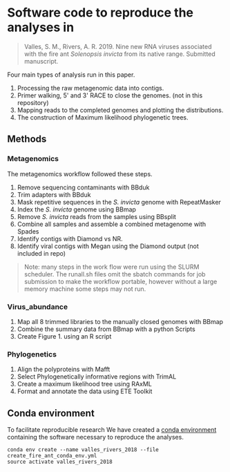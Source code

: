 # Software code to reproduce the analyses in

> Valles, S. M., Rivers, A. R. 2019. Nine new RNA viruses associated with the fire ant
> _Solenopsis invicta_ from its native range. Submitted manuscript.

Four main types of  analysis run in this paper.

1. Processing the raw metagenomic data into contigs.
2. Primer walking, 5' and 3' RACE to close the genomes. (not in this repository)
3. Mapping reads to the completed genomes and plotting the distributions.
4. The construction of Maximum likelihood phylogenetic trees.

## Methods

### Metagenomics

The metagenomics workflow followed these steps.

1. Remove sequencing contaminants with BBduk
2. Trim adapters with BBduk
3. Mask repetitive sequences in the _S. invicta_ genome with RepeatMasker
4. Index the _S. invicta_ genome using BBmap
5. Remove _S. invicta_ reads from the samples using BBsplit
6. Combine all samples and assemble a combined metagenome with Spades
7. Identify contigs with Diamond vs NR.
8. Identify viral contigs with Megan using the Diamond output
   (not included in repo)

> Note: many steps in  the work flow were run using the SLURM scheduler. The
> runall.sh files omit the sbatch commands for job submission to make the workflow
> portable, however without a large memory machine some steps may not run. 

### Virus_abundance

1. Map all 8 trimmed libraries to the manually closed genomes with BBmap
2. Combine the summary data from BBmap with a python Scripts
3. Create Figure 1. using an R script

### Phylogenetics

1. Align the polyproteins with Mafft
2. Select Phylogenetically informative regions with TrimAL
3. Create a maximum likelihood tree using RAxML
4. Format and annotate the data using ETE Toolkit


## Conda environment

To facilitate reproducible research We have created a
[conda environment](https://conda.io/docs/user-guide/install/index.html)
containing the software necessary to reproduce the analyses.

```
conda env create --name valles_rivers_2018 --file create_fire_ant_conda_env.yml
source activate valles_rivers_2018
```
